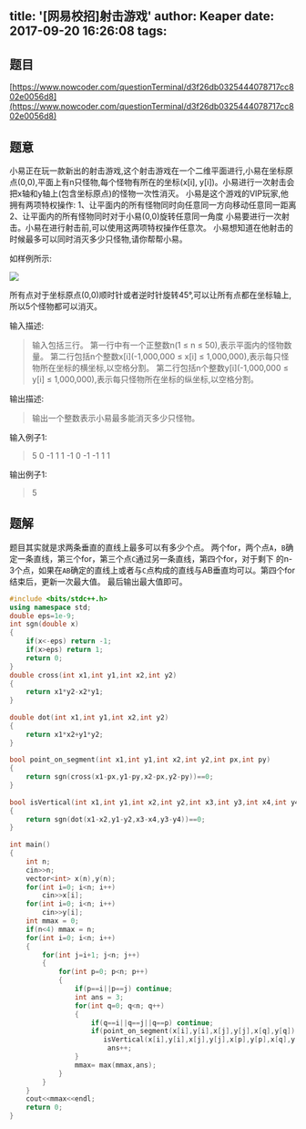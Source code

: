 title: '[网易校招]射击游戏'
author: Keaper
date: 2017-09-20 16:26:08
tags:
---
## 题目
[https://www.nowcoder.com/questionTerminal/d3f26db0325444078717cc802e0056d8](https://www.nowcoder.com/questionTerminal/d3f26db0325444078717cc802e0056d8)
## 题意
小易正在玩一款新出的射击游戏,这个射击游戏在一个二维平面进行,小易在坐标原点(0,0),平面上有n只怪物,每个怪物有所在的坐标(x[i], y[i])。小易进行一次射击会把x轴和y轴上(包含坐标原点)的怪物一次性消灭。
小易是这个游戏的VIP玩家,他拥有两项特权操作:
1、让平面内的所有怪物同时向任意同一方向移动任意同一距离
2、让平面内的所有怪物同时对于小易(0,0)旋转任意同一角度
小易要进行一次射击。小易在进行射击前,可以使用这两项特权操作任意次。
小易想知道在他射击的时候最多可以同时消灭多少只怪物,请你帮帮小易。

如样例所示:

![](/images/pasted-2.png)

所有点对于坐标原点(0,0)顺时针或者逆时针旋转45°,可以让所有点都在坐标轴上,所以5个怪物都可以消灭。

输入描述:
>输入包括三行。
>第一行中有一个正整数n(1 ≤ n ≤ 50),表示平面内的怪物数量。
>第二行包括n个整数x[i](-1,000,000 ≤ x[i] ≤ 1,000,000),表示每只怪物所在坐标的横坐标,以空格分割。
>第二行包括n个整数y[i](-1,000,000 ≤ y[i] ≤ 1,000,000),表示每只怪物所在坐标的纵坐标,以空格分割。


输出描述:
>输出一个整数表示小易最多能消灭多少只怪物。

输入例子1:
>5
>0 -1 1 1 -1
>0 -1 -1 1 1

输出例子1:
>5

## 题解
题目其实就是求两条垂直的直线上最多可以有多少个点。
两个for，两个点`A`，`B`确定一条直线，第三个for，第三个点`C`通过另一条直线，第四个for，对于剩下 的n-3个点，如果在`AB`确定的直线上或者与`C`点构成的直线与AB垂直均可以。第四个for结束后，更新一次最大值。
最后输出最大值即可。

```cpp
#include <bits/stdc++.h>
using namespace std;
double eps=1e-9;
int sgn(double x)
{
    if(x<-eps) return -1;
    if(x>eps) return 1;
    return 0;
}
double cross(int x1,int y1,int x2,int y2)
{
    return x1*y2-x2*y1;
}
 
double dot(int x1,int y1,int x2,int y2)
{
    return x1*x2+y1*y2;
}
 
bool point_on_segment(int x1,int y1,int x2,int y2,int px,int py)
{
    return sgn(cross(x1-px,y1-py,x2-px,y2-py))==0;
}
 
bool isVertical(int x1,int y1,int x2,int y2,int x3,int y3,int x4,int y4)
{
    return sgn(dot(x1-x2,y1-y2,x3-x4,y3-y4))==0;
}
 
int main()
{
    int n;
    cin>>n;
    vector<int> x(n),y(n);
    for(int i=0; i<n; i++)
        cin>>x[i];
    for(int i=0; i<n; i++)
        cin>>y[i];
    int mmax = 0;
    if(n<4) mmax = n;
    for(int i=0; i<n; i++)
    {
        for(int j=i+1; j<n; j++)
        {
            for(int p=0; p<n; p++)
            {
                if(p==i||p==j) continue;
                int ans = 3;
                for(int q=0; q<n; q++)
                {
                    if(q==i||q==j||q==p) continue;
                    if(point_on_segment(x[i],y[i],x[j],y[j],x[q],y[q])||
                       isVertical(x[i],y[i],x[j],y[j],x[p],y[p],x[q],y[q]))
                        ans++;
                }
                mmax= max(mmax,ans);
            }
        }
    }
    cout<<mmax<<endl;
    return 0;
}
```